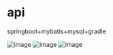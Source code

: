 # api
springboot+mybatis+mysql+gradle

![image](https://github.com/user-attachments/assets/6c7deaa9-470a-4cf6-9074-bf5feb78816f)
![image](https://github.com/user-attachments/assets/1da3430a-01b3-4023-a251-8a75491e7997)
![image](https://github.com/user-attachments/assets/a8ba2478-93e2-44ff-98a5-3c991af826d1)
